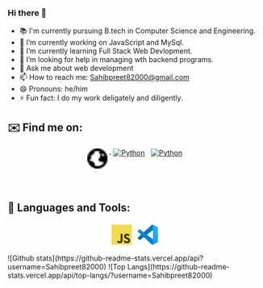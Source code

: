 ### Hi there 👋
- 📚 I'm currently pursuing B.tech in Computer Science and Engineering.
- 🔭 I’m currently working on JavaScript and MySql.
- 🌱 I’m currently learning Full Stack Web Devlopment.
- 🤔 I’m looking for help in managing wth backend programs.
- 💬 Ask me about web development
- 📫 How to reach me: Sahibpreet82000@gmail.com
- 😄 Pronouns: he/him
- ⚡ Fun fact: I do my work deligately and diligently.
## ✉️ Find me on:


<p align="center">
 <a href="https://sahibpreet82000.github.io/" target="_blank" rel="noopener noreferrer"> <img src="https://raw.githubusercontent.com/iconic/open-iconic/master/svg/globe.svg" alt="Python" height="40" style="vertical-align:top; margin:4px"> </a>
 <a href="https://www.linkedin.com/in/sahib-preet-singh-605833205/" target="_blank" rel="noopener noreferrer"> <img src="https://cdn.jsdelivr.net/npm/simple-icons@v3/icons/linkedin.svg" alt="Python" height="40" style="vertical-align:top; margin:4px"></a>
 <a href="sahibpreet82000@gmail.com"> <img src="https://cdn.jsdelivr.net/npm/simple-icons@v3/icons/gmail.svg" alt="Python" height="40" style="vertical-align:top; margin:4px"></a>
</p>

<br />

## 🧰 Languages and Tools:
<p align="center">
<img src="https://raw.githubusercontent.com/github/explore/80688e429a7d4ef2fca1e82350fe8e3517d3494d/topics/javascript/javascript.png" alt="Javascript" height="40" style="vertical-align:top; margin:4px">
<img src="https://raw.githubusercontent.com/github/explore/80688e429a7d4ef2fca1e82350fe8e3517d3494d/topics/visual-studio-code/visual-studio-code.png" alt="VS Code" height="40" style="vertical-align:top; margin:4px">
</p>
![Github stats](https://github-readme-stats.vercel.app/api?username=Sahibpreet82000)
![Top Langs](https://github-readme-stats.vercel.app/api/top-langs/?username=Sahibpreet82000)


